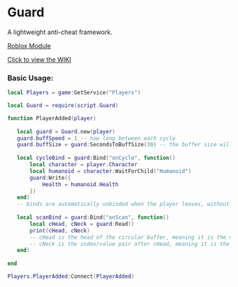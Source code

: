 # Guard
 A lightweight anti-cheat framework.

[Roblox Module](https://web.roblox.com/library/6745363798/Guard)

[Click to view the WIKI](https://github.com/darmyn/Guard/wiki)


### Basic Usage:

 ```Lua
local Players = game:GetService("Players")

local Guard = require(script.Guard)

function PlayerAdded(player)
	
	local guard = Guard.new(player)
	guard.buffSpeed = 1 -- how long between each cycle
	guard.buffSize = guard:SecondsToBuffSize(30) -- the buffer size will be 15 in this example, because 15 index/value pairs every 2 seconds is equivilant to 30 seconds worth of data.
	
	local cycleBind = guard:Bind("onCycle", function()
		local character = player.Character
		local humanoid = character:WaitForChild("Humanoid")
		guard:Write({
			Health = humanoid.Health
		})
	end)
	-- binds are automatically unbinded when the player leaves, without the use of connections.
	
	local scanBind = guard:Bind("onScan", function()
		local cHead, cNeck = guard:Read()
		print(cHead, cNeck)
		-- cHead is the head of the circular buffer, meaning it is the most recent thread of data.
		-- cNeck is the index/value pair after cHead, meaning it is the second most recent thread of data.
	end)
	
end

Players.PlayerAdded:Connect(PlayerAdded)
 ```

